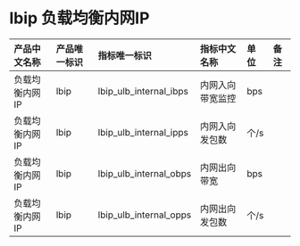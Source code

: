 # lbip 负载均衡内网IP

|产品中文名称|产品唯一标识|指标唯一标识|指标中文名称|单位|备注|
|:----|:----|:----|:----|:----|:----|
|负载均衡内网IP|lbip|lbip_ulb_internal_ibps|内网入向带宽监控|bps| |
|负载均衡内网IP|lbip|lbip_ulb_internal_ipps|内网入向发包数|个/s| |
|负载均衡内网IP|lbip|lbip_ulb_internal_obps|内网出向带宽|bps| |
|负载均衡内网IP|lbip|lbip_ulb_internal_opps|内网出向发包数 |个/s| |
